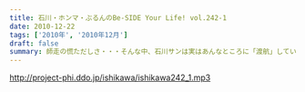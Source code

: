 ```yaml
---
title: 石川・ホンマ・ぶるんのBe-SIDE Your Life! vol.242-1
date: 2010-12-22
tags: ['2010年', '2010年12月']
draft: false
summary: 師走の慌ただしさ・・・そんな中、石川サンは実はあんなところに「渡航」していたようです。おみやげは「ビーフジャーキー」でした。NAMAE
---
```


http://project-phi.ddo.jp/ishikawa/ishikawa242_1.mp3
